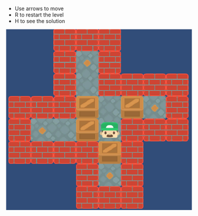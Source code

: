  * Use arrows to move
 * R to restart the level
 * H to see the solution

![Screenshot](screenshot.png)